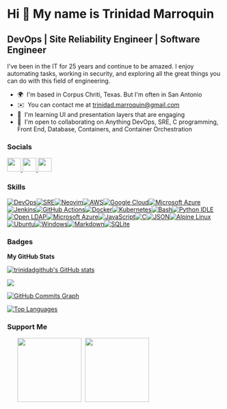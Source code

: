 Hi 👋 My name is Trinidad Marroquin
===================================
DevOps | Site Reliability Engineer | Software Engineer
------------------------------------------------------
I've been in the IT for 25 years and continue to be amazed. I enjoy automating tasks, working in security, and exploring all the great things you can do with this field of engineering.
* 🌍  I'm based in Corpus Chriti, Texas. But I'm often in San Antonio
* ✉️  You can contact me at [trinidad.marroquin@gmail.com](mailto:trinidad.marroquin@gmail.com)
* 🧠  I'm learning UI and presentation layers that are engaging
* 🤝  I'm open to collaborating on Anything DevOps, SRE, C programming, Front End, Database, Containers, and Container Orchestration

### Socials
<p align="left"> <a href="https://www.github.com/trinidadgithub" target="_blank" rel="noreferrer"> <picture> <source media="(prefers-color-scheme: dark)" srcset="https://raw.githubusercontent.com/danielcranney/readme-generator/main/public/icons/socials/github-dark.svg" /> <source media="(prefers-color-scheme: light)" srcset="https://raw.githubusercontent.com/danielcranney/readme-generator/main/public/icons/socials/github.svg" /> <img src="https://raw.githubusercontent.com/danielcranney/readme-generator/main/public/icons/socials/github.svg" width="32" height="32" /> </picture> </a> <a href="https://www.linkedin.com/in/trinidad-marroquin-9a786311a/" target="_blank" rel="noreferrer"> <picture> <source media="(prefers-color-scheme: dark)" srcset="https://raw.githubusercontent.com/danielcranney/readme-generator/main/public/icons/socials/linkedin-dark.svg" /> <source media="(prefers-color-scheme: light)" srcset="https://raw.githubusercontent.com/danielcranney/readme-generator/main/public/icons/socials/linkedin.svg" /> <img src="https://raw.githubusercontent.com/danielcranney/readme-generator/main/public/icons/socials/linkedin.svg" width="32" height="32" /> </picture> </a> <a href="https://www.x.com/MarroquinTJr" target="_blank" rel="noreferrer"> <picture> <source media="(prefers-color-scheme: dark)" srcset="https://raw.githubusercontent.com/danielcranney/readme-generator/main/public/icons/socials/twitter-dark.svg" /> <source media="(prefers-color-scheme: light)" srcset="https://raw.githubusercontent.com/danielcranney/readme-generator/main/public/icons/socials/twitter.svg" /> <img src="https://raw.githubusercontent.com/danielcranney/readme-generator/main/public/icons/socials/twitter.svg" width="32" height="32" /> </picture> </a></p>

### Skills
[![DevOps](https://img.shields.io/badge/DevOps-4EAA25?logo=devops&logoColor=fff)](#)[![SRE](https://img.shields.io/badge/SRE-FF1B2D?logo=SRE&logoColor=white)](#)[![Neovim](https://img.shields.io/badge/Neovim-57A143?logo=neovim&logoColor=fff)](#)[![AWS](https://img.shields.io/badge/AWS-%23FF9900.svg?logo=amazon-web-services&logoColor=white)](#)[![Google Cloud](https://img.shields.io/badge/Google%20Cloud-%234285F4.svg?logo=google-cloud&logoColor=white)](#)[![Microsoft Azure](https://custom-icon-badges.demolab.com/badge/Microsoft%20Azure-0089D6?logo=msazure&logoColor=white)](#)[![Jenkins](https://img.shields.io/badge/Jenkins-D24939?logo=jenkins&logoColor=white)](#)[![GitHub Actions](https://img.shields.io/badge/GitHub_Actions-2088FF?logo=github-actions&logoColor=white)](#)[![Docker](https://img.shields.io/badge/Docker-2496ED?logo=docker&logoColor=fff)](#)[![Kubernetes](https://img.shields.io/badge/Kubernetes-326CE5?logo=kubernetes&logoColor=fff)](#)[![Bash](https://img.shields.io/badge/Bash-4EAA25?logo=gnubash&logoColor=fff)](#)[![Python IDLE](https://img.shields.io/badge/Python%20IDLE-3776AB?logo=python&logoColor=fff)](#)[![Open LDAP](https://img.shields.io/badge/OpenLDAP-%2300C4CC.svg?&logo=OpenLDAP&logoColor=white)](#)[![Microsoft Azure](https://custom-icon-badges.demolab.com/badge/Concourse-0089D6?logo=concourse&logoColor=white)](#)[![JavaScript](https://img.shields.io/badge/JavaScript-F7DF1E?logo=javascript&logoColor=000)](#)[![C](https://img.shields.io/badge/C-00599C?logo=c&logoColor=white)](#)[![JSON](https://img.shields.io/badge/JSON-000?logo=json&logoColor=fff)](#)[![Alpine Linux](https://img.shields.io/badge/Alpine%20Linux-0D597F?logo=alpinelinux&logoColor=fff)](#)[![Ubuntu](https://img.shields.io/badge/Ubuntu-E95420?logo=ubuntu&logoColor=white)](#)[![Windows](https://custom-icon-badges.demolab.com/badge/Windows-0078D6?logo=windows11&logoColor=white)](#)[![Markdown](https://img.shields.io/badge/Markdown-%23000000.svg?logo=markdown&logoColor=white)](#)[![SQLite](https://img.shields.io/badge/SQLite-%2307405e.svg?logo=sqlite&logoColor=white)](#)

### Badges

<b>My GitHub Stats</b>

<a href="http://www.github.com/trinidadgithub"><img src="https://github-readme-stats.vercel.app/api?username=trinidadgithub&show_icons=true&hide=&count_private=true&title_color=0891b2&text_color=ffffff&icon_color=0891b2&bg_color=1c1917&hide_border=true&show_icons=true" alt="trinidadgithub's GitHub stats" /></a>

<a href="http://www.github.com/trinidadgithub"><img src="https://github-readme-streak-stats.herokuapp.com/?user=trinidadgithub&stroke=ffffff&background=1c1917&ring=0891b2&fire=0891b2&currStreakNum=ffffff&currStreakLabel=0891b2&sideNums=ffffff&sideLabels=ffffff&dates=ffffff&hide_border=true" /></a>

<a href="http://www.github.com/trinidadgithub"><img src="https://github-readme-activity-graph.cyclic.app/graph?username=trinidadgithub&bg_color=1c1917&color=ffffff&line=0891b2&point=ffffff&area_color=1c1917&area=true&hide_border=true&custom_title=GitHub%20Commits%20Graph" alt="GitHub Commits Graph" /></a>

<a href="https://github.com/trinidadgithub" align="left"><img src="https://github-readme-stats.vercel.app/api/top-langs/?username=trinidadgithub&langs_count=10&title_color=0891b2&text_color=ffffff&icon_color=0891b2&bg_color=1c1917&hide_border=true&locale=en&custom_title=Top%20%Languages" alt="Top Languages" /></a>

### Support Me

<ul style="list-style-type: none; margin: 0;">

<li style="display: inline-block; margin-right: 0.25rem;"><a href="https://www.buymeacoffee.com/trinidadmarroquin"><img src="https://cdn.buymeacoffee.com/buttons/v2/default-yellow.png" width="150"/></a></li>

<li style="display: inline-block; margin-right: 0.25rem;"><a href="https://www.ko-fi.com/trinidad.marroquin"><img src="https://storage.ko-fi.com/cdn/kofi2.png?v=3" width="150"/></a></li>
</ul>
